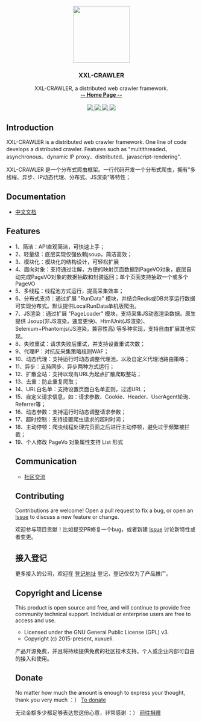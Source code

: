 <p align="center">
    <img src="https://raw.githubusercontent.com/xuxueli/xxl-job/master/doc/images/xxl-logo.jpg" width="150">
    <h3 align="center">XXL-CRAWLER</h3>
    <p align="center">
        XXL-CRAWLER, a distributed web crawler framework.
        <br>
        <a href="http://www.xuxueli.com/xxl-crawler/"><strong>-- Home Page --</strong></a>
        <br>
        <br>
        <a href="https://maven-badges.herokuapp.com/maven-central/com.xuxueli/xxl-crawler/">
            <img src="https://maven-badges.herokuapp.com/maven-central/com.xuxueli/xxl-crawler/badge.svg" >
        </a>
         <a href="https://github.com/xuxueli/xxl-crawler/releases">
             <img src="https://img.shields.io/github/release/xuxueli/xxl-crawler.svg" >
         </a>
         <a href="http://www.gnu.org/licenses/gpl-3.0.html">
             <img src="https://img.shields.io/badge/license-GPLv3-blue.svg" >
         </a>
         <a href="http://www.xuxueli.com/page/donate.html">
            <img src="https://img.shields.io/badge/%24-donate-ff69b4.svg?style=flat-square" >
         </a>
    </p>    
</p>


## Introduction

XXL-CRAWLER is a distributed web crawler framework. One line of code develops a distributed crawler. Features such as "multithreaded、asynchronous、dynamic IP proxy、distributed、javascript-rendering".

XXL-CRAWLER 是一个分布式爬虫框架。一行代码开发一个分布式爬虫，拥有"多线程、异步、IP动态代理、分布式、JS渲染"等特性；

## Documentation
- [中文文档](http://www.xuxueli.com/xxl-crawler/)


## Features
- 1、简洁：API直观简洁，可快速上手；
- 2、轻量级：底层实现仅强依赖jsoup，简洁高效；
- 3、模块化：模块化的结构设计，可轻松扩展
- 4、面向对象：支持通过注解，方便的映射页面数据到PageVO对象，底层自动完成PageVO对象的数据抽取和封装返回；单个页面支持抽取一个或多个PageVO
- 5、多线程：线程池方式运行，提高采集效率；
- 6、分布式支持：通过扩展 "RunData" 模块，并结合Redis或DB共享运行数据可实现分布式。默认提供LocalRunData单机版爬虫。
- 7、JS渲染：通过扩展 "PageLoader" 模块，支持采集JS动态渲染数据。原生提供 Jsoup(非JS渲染，速度更快)、HtmlUnit(JS渲染)、Selenium+Phantomjs(JS渲染，兼容性高) 等多种实现，支持自由扩展其他实现。
- 8、失败重试：请求失败后重试，并支持设置重试次数；
- 9、代理IP：对抗反采集策略规则WAF；
- 10、动态代理：支持运行时动态调整代理池，以及自定义代理池路由策略；
- 11、异步：支持同步、异步两种方式运行；
- 12、扩散全站：支持以现有URL为起点扩散爬取整站；
- 13、去重：防止重复爬取；
- 14、URL白名单：支持设置页面白名单正则，过滤URL；
- 15、自定义请求信息，如：请求参数、Cookie、Header、UserAgent轮询、Referrer等；
- 16、动态参数：支持运行时动态调整请求参数；
- 17、超时控制：支持设置爬虫请求的超时时间；
- 18、主动停顿：爬虫线程处理完页面之后进行主动停顿，避免过于频繁被拦截；
- 19、个人修改 PageVo 对象属性支持 List<Object> 形式


## Communication

- [社区交流](http://www.xuxueli.com/page/community.html)


## Contributing
Contributions are welcome! Open a pull request to fix a bug, or open an [Issue](https://github.com/xuxueli/xxl-crawler/issues/) to discuss a new feature or change.

欢迎参与项目贡献！比如提交PR修复一个bug，或者新建 [Issue](https://github.com/xuxueli/xxl-crawler/issues/) 讨论新特性或者变更。

## 接入登记
更多接入的公司，欢迎在 [登记地址](https://github.com/xuxueli/xxl-crawler/issues/1 ) 登记，登记仅仅为了产品推广。


## Copyright and License
This product is open source and free, and will continue to provide free community technical support. Individual or enterprise users are free to access and use.

- Licensed under the GNU General Public License (GPL) v3.
- Copyright (c) 2015-present, xuxueli.

产品开源免费，并且将持续提供免费的社区技术支持。个人或企业内部可自由的接入和使用。


## Donate
No matter how much the amount is enough to express your thought, thank you very much ：）     [To donate](http://www.xuxueli.com/page/donate.html )

无论金额多少都足够表达您这份心意，非常感谢 ：）      [前往捐赠](http://www.xuxueli.com/page/donate.html )
